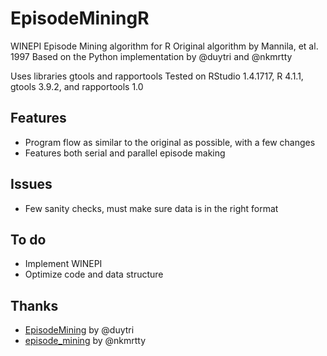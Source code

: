 # EpisodeMiningR
WINEPI Episode Mining algorithm for R
Original algorithm by Mannila, et al. 1997
Based on the Python implementation by @duytri and @nkmrtty

Uses libraries gtools and rapportools
Tested on RStudio 1.4.1717, R 4.1.1, gtools 3.9.2, and rapportools 1.0

## Features
- Program flow as similar to the original as possible, with a few changes
- Features both serial and parallel episode making

## Issues
- Few sanity checks, must make sure data is in the right format

## To do
- Implement WINEPI
- Optimize code and data structure

## Thanks

- [EpisodeMining](https://github.com/duytri/EpisodeMining) by @duytri
- [episode_mining](https://github.com/nkmrtty/episode_mining) by @nkmrtty
